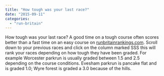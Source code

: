 ```yaml
---
title: "How tough was your last race?"
date: "2015-09-11"
categories: 
  - "run-britain"
---
```


How tough was your last race? A good time on a tough course often scores better than a fast time on an easy course on [runbritainrankings.com](http://www.runbritainrankings.com/). Scroll down to your previous races and click on the column marked SSS this will rank your races depending on how tough they have been graded. For example Worcester parkrun is usually graded between 1.5 and 2.5 depending on the course conditions. Evesham parkrun is pancake flat and is graded 1.0; Wyre forest is graded a 3.0 because of the hills.
